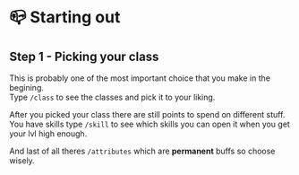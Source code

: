 # 📪 Starting out

## Step 1 - Picking your class

This is probably one of the most important choice that you make in the begining.\
Type `/class` to see the classes and pick it to your liking.

After you picked your class there are still points to spend on different stuff.\
You have skills type `/skill` to see which skills you can open it when you get your lvl high enough.

And last of all theres `/attributes` which are **permanent** buffs so choose wisely.
